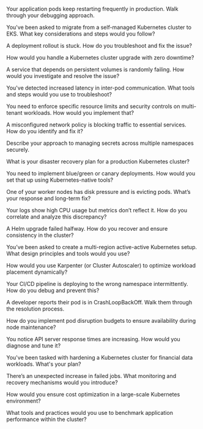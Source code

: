 

Your application pods keep restarting frequently in production. Walk through your debugging approach.

You've been asked to migrate from a self-managed Kubernetes cluster to EKS. What key considerations and steps would you follow?

A deployment rollout is stuck. How do you troubleshoot and fix the issue?

How would you handle a Kubernetes cluster upgrade with zero downtime?

A service that depends on persistent volumes is randomly failing. How would you investigate and resolve the issue?

You've detected increased latency in inter-pod communication. What tools and steps would you use to troubleshoot?

You need to enforce specific resource limits and security controls on multi-tenant workloads. How would you implement that?

A misconfigured network policy is blocking traffic to essential services. How do you identify and fix it?

Describe your approach to managing secrets across multiple namespaces securely.

What is your disaster recovery plan for a production Kubernetes cluster?

You need to implement blue/green or canary deployments. How would you set that up using Kubernetes-native tools?

One of your worker nodes has disk pressure and is evicting pods. What’s your response and long-term fix?

Your logs show high CPU usage but metrics don’t reflect it. How do you correlate and analyze this discrepancy?

A Helm upgrade failed halfway. How do you recover and ensure consistency in the cluster?

You’ve been asked to create a multi-region active-active Kubernetes setup. What design principles and tools would you use?

How would you use Karpenter (or Cluster Autoscaler) to optimize workload placement dynamically?

Your CI/CD pipeline is deploying to the wrong namespace intermittently. How do you debug and prevent this?

A developer reports their pod is in CrashLoopBackOff. Walk them through the resolution process.

How do you implement pod disruption budgets to ensure availability during node maintenance?

You notice API server response times are increasing. How would you diagnose and tune it?

You've been tasked with hardening a Kubernetes cluster for financial data workloads. What's your plan?

There’s an unexpected increase in failed jobs. What monitoring and recovery mechanisms would you introduce?

How would you ensure cost optimization in a large-scale Kubernetes environment?

What tools and practices would you use to benchmark application performance within the cluster?
